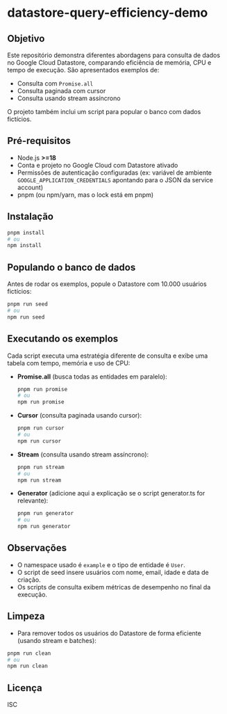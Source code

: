 # datastore-query-efficiency-demo

## Objetivo

Este repositório demonstra diferentes abordagens para consulta de dados no Google Cloud Datastore, comparando eficiência de memória, CPU e tempo de execução. São apresentados exemplos de:
- Consulta com `Promise.all`
- Consulta paginada com cursor
- Consulta usando stream assíncrono

O projeto também inclui um script para popular o banco com dados fictícios.

## Pré-requisitos

- Node.js **>=18**
- Conta e projeto no Google Cloud com Datastore ativado
- Permissões de autenticação configuradas (ex: variável de ambiente `GOOGLE_APPLICATION_CREDENTIALS` apontando para o JSON da service account)
- pnpm (ou npm/yarn, mas o lock está em pnpm)

## Instalação

```bash
pnpm install
# ou
npm install
```

## Populando o banco de dados

Antes de rodar os exemplos, popule o Datastore com 10.000 usuários fictícios:

```bash
pnpm run seed
# ou
npm run seed
```

## Executando os exemplos

Cada script executa uma estratégia diferente de consulta e exibe uma tabela com tempo, memória e uso de CPU:

- **Promise.all** (busca todas as entidades em paralelo):
  ```bash
  pnpm run promise
  # ou
  npm run promise
  ```
- **Cursor** (consulta paginada usando cursor):
  ```bash
  pnpm run cursor
  # ou
  npm run cursor
  ```
- **Stream** (consulta usando stream assíncrono):
  ```bash
  pnpm run stream
  # ou
  npm run stream
  ```
- **Generator** (adicione aqui a explicação se o script generator.ts for relevante):
  ```bash
  pnpm run generator
  # ou
  npm run generator
  ```

## Observações

- O namespace usado é `example` e o tipo de entidade é `User`.
- O script de seed insere usuários com nome, email, idade e data de criação.
- Os scripts de consulta exibem métricas de desempenho no final da execução.

## Limpeza

- Para remover todos os usuários do Datastore de forma eficiente (usando stream e batches):

```bash
pnpm run clean
# ou
npm run clean
```

## Licença

ISC 